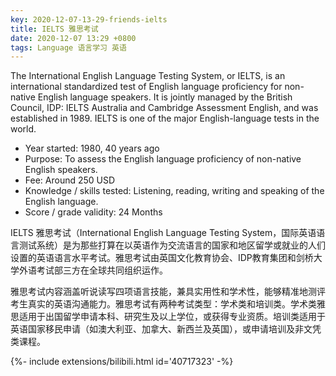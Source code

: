```yaml
---
key: 2020-12-07-13-29-friends-ielts
title: IELTS 雅思考试
date: 2020-12-07 13:29 +0800
tags: Language 语言学习 英语
---
```


The International English Language Testing System, or IELTS, is an international standardized test of English language proficiency for non-native English language speakers. It is jointly managed by the British Council, IDP: IELTS Australia and Cambridge Assessment English, and was established in 1989. IELTS is one of the major English-language tests in the world.

- Year started: 1980, 40 years ago
- Purpose: To assess the English language proficiency of non-native English speakers.
- Fee: Around 250 USD
- Knowledge / skills tested: Listening, reading, writing and speaking of the English language.
- Score / grade validity: 24 Months

IELTS 雅思考试（International English Language Testing System，国际英语语言测试系统）是为那些打算在以英语作为交流语言的国家和地区留学或就业的人们设置的英语语言水平考试。雅思考试由英国文化教育协会、IDP教育集团和剑桥大学外语考试部三方在全球共同组织运作。

雅思考试内容涵盖听说读写四项语言技能，兼具实用性和学术性，能够精准地测评考生真实的英语沟通能力。雅思考试有两种考试类型：学术类和培训类。学术类雅思适用于出国留学申请本科、研究生及以上学位，或获得专业资质。培训类适用于英语国家移民申请（如澳大利亚、加拿大、新西兰及英国），或申请培训及非文凭类课程。

<div>{%- include extensions/bilibili.html id='40717323' -%}</div>

<!--more-->

